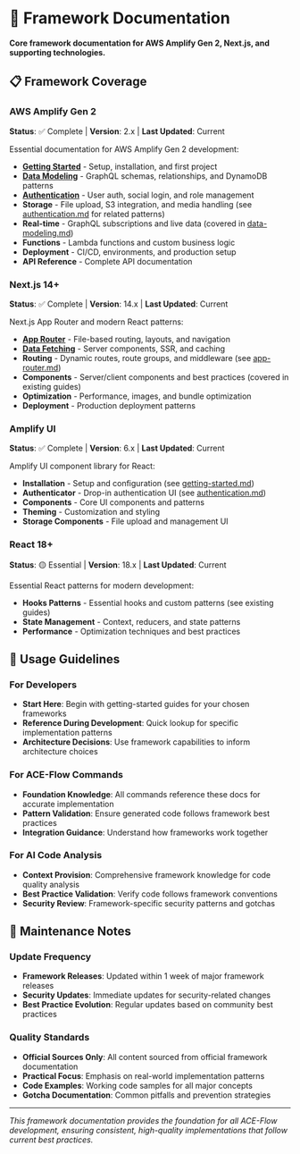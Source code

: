 # 🔧 Framework Documentation

**Core framework documentation for AWS Amplify Gen 2, Next.js, and supporting technologies.**

## 📋 Framework Coverage

### AWS Amplify Gen 2
**Status**: ✅ Complete | **Version**: 2.x | **Last Updated**: Current

Essential documentation for AWS Amplify Gen 2 development:
- **[Getting Started](./amplify-gen2/getting-started.md)** - Setup, installation, and first project
- **[Data Modeling](./amplify-gen2/data-modeling.md)** - GraphQL schemas, relationships, and DynamoDB patterns
- **[Authentication](./amplify-gen2/authentication.md)** - User auth, social login, and role management
- **Storage** - File upload, S3 integration, and media handling (see [authentication.md](./amplify-gen2/authentication.md) for related patterns)
- **Real-time** - GraphQL subscriptions and live data (covered in [data-modeling.md](./amplify-gen2/data-modeling.md))
- **Functions** - Lambda functions and custom business logic
- **Deployment** - CI/CD, environments, and production setup  
- **API Reference** - Complete API documentation

### Next.js 14+
**Status**: ✅ Complete | **Version**: 14.x | **Last Updated**: Current

Next.js App Router and modern React patterns:
- **[App Router](./nextjs/app-router.md)** - File-based routing, layouts, and navigation
- **[Data Fetching](./nextjs/data-fetching.md)** - Server components, SSR, and caching
- **Routing** - Dynamic routes, route groups, and middleware (see [app-router.md](./nextjs/app-router.md))
- **Components** - Server/client components and best practices (covered in existing guides)
- **Optimization** - Performance, images, and bundle optimization
- **Deployment** - Production deployment patterns

### Amplify UI
**Status**: ✅ Complete | **Version**: 6.x | **Last Updated**: Current

Amplify UI component library for React:
- **Installation** - Setup and configuration (see [getting-started.md](./amplify-gen2/getting-started.md))
- **Authenticator** - Drop-in authentication UI (see [authentication.md](./amplify-gen2/authentication.md))
- **Components** - Core UI components and patterns
- **Theming** - Customization and styling
- **Storage Components** - File upload and management UI

### React 18+
**Status**: 🟡 Essential | **Version**: 18.x | **Last Updated**: Current

Essential React patterns for modern development:
- **Hooks Patterns** - Essential hooks and custom patterns (see existing guides)
- **State Management** - Context, reducers, and state patterns
- **Performance** - Optimization techniques and best practices

## 🎯 Usage Guidelines

### For Developers
- **Start Here**: Begin with getting-started guides for your chosen frameworks
- **Reference During Development**: Quick lookup for specific implementation patterns
- **Architecture Decisions**: Use framework capabilities to inform architecture choices

### For ACE-Flow Commands
- **Foundation Knowledge**: All commands reference these docs for accurate implementation
- **Pattern Validation**: Ensure generated code follows framework best practices
- **Integration Guidance**: Understand how frameworks work together

### For AI Code Analysis
- **Context Provision**: Comprehensive framework knowledge for code quality analysis
- **Best Practice Validation**: Verify code follows framework conventions
- **Security Review**: Framework-specific security patterns and gotchas

## 🔄 Maintenance Notes

### Update Frequency
- **Framework Releases**: Updated within 1 week of major framework releases
- **Security Updates**: Immediate updates for security-related changes
- **Best Practice Evolution**: Regular updates based on community best practices

### Quality Standards
- **Official Sources Only**: All content sourced from official framework documentation
- **Practical Focus**: Emphasis on real-world implementation patterns
- **Code Examples**: Working code samples for all major concepts
- **Gotcha Documentation**: Common pitfalls and prevention strategies

---

*This framework documentation provides the foundation for all ACE-Flow development, ensuring consistent, high-quality implementations that follow current best practices.*